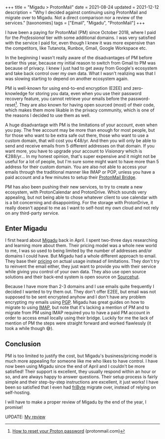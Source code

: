 +++
title = "Migadu > ProtonMail"
date = 2021-08-24
updated = 2021-12-12
description = "Why I decided against continuing using ProtonMail and migrate over to Migadu. Not a direct comparison nor a review of the services."
[taxonomies]
tags = ["Email", "Migadu", "ProtonMail"] 
+++

I have been a paying for ProtonMail (PM) since October 2018, where I paid for the _Professional_ tier with some additional domains. I was very satisfied with the service I paid for, even though I knew it was more expensive than the competitors, like Tutanota, Runbox, Gmail, Google Workspace etc.

In the beginning I wasn't really aware of the disadvantages of PM before earlier this year, because my initial reason to switch from Gmail to PM was because of privacy. I knew I just had to get away from Google's ecosystem and take back control over my own data.
What I wasn't realizing was that I was slowing starting to depend on another ecosystem again.

PM is well-known for using end-to-end encryption (E2EE) and zero-knowledge for storing you data, even when you use their password recovery feature, you cannot retrieve your emails before the password-reset[^1]. They are also known for having open sourced (most) of their code, which makes them more likable in the privacy community, which is one of the reasons I decided to use them as well.

A huge disadvantage with PM is the limitations of your account, even when you pay. The free account may be more than enough for most people, but for those who want to be extra safe out there, those who want to use a custom domain, that will cost you €48/yr. And then you will only be able to send and receive emails from 5 different addresses on that domain. If you want more, you have to upgrade your account to _Visionary_ which is €288/yr... In my honest opinion, that's super expensive and it might not be useful for a lot of people, but I'm sure some might want to have more than 5 address for their custom domain.
You are also not able to access your emails through the traditional manner like IMAP or POP, unless you have a paid account and a few minutes to setup their [ProtonMail Bridge][pm-bridge].

PM has also been pushing their new services, to try to create a new ecosystem, with ProtonCalendar and ProtonDrive. Which sounds very appealing, but not being able to chose whatever client to use calendar with is a bit concerning and disappointing. For the storage with ProtonDrive, it really doesn't appeal to me as I want to self-host my own cloud and not rely on any third-party service.

## Enter Migadu

I first heard about [Migadu][migadu] back in April. I spent two-three days researching and learning more about them. Their pricing model was a whole new world to me, I was so used to being limited by the number of addresses and/or domains I could have. But Migadu had a whole different approach to email. They base their [pricing](https://www.migadu.com/pricing/) on actual usage instead of limitations. They don't try to reinvent the email either, they just want to provide you with their service while giving you control of your own data. They also use open source solutions and their back-end system is open source on [Sourcehut](https://git.sr.ht/~migadu/).

Because I have more than 2-3 domains and I use emails quite frequently I decided I wanted to try them out. They don't offer E2EE, but email was not supposed to be sent encrypted anyhow and I don't have any problem encrypting my emails using [PGP][pgp].
Migadu has great guides on how to migrate to using [IMAP][imap-guide], but note that it's lacking a mention of PM and to migrate from PM using IMAP required you to have a paid PM account in order to access email locally using their bridge. Luckily for me the lack of mention of PM the steps were straight forward and worked flawlessly (it took a while though 😅).

## Conclusion

PM is too limited to justify the cost, but Migadu's business/pricing model is much more appealing for someone like me who likes to have control.
I have now been using Migadu since the end of April and I couldn't be more satisfied! Their support is excellent, they usually respond within an hour or so, and are always happy to answer questions.
Their setup process is fairly simple and their step-by-step instructions are excellent, it just works!
I have been so satisfied that I even had [friByte][fribyte] migrate over, instead of relying on self-hosting.

I will have to make a proper review of Migadu by the end of the year, I promise!

UPDATE: [My review](/blog/migadu-review)

[^1]: [How to reset your Proton password](https://protonmail.com/support/knowledge-base/reset-password/) (protonmail.com)

[pm-bridge]: https://protonmail.com/bridge/
[migadu]: https://migadu.com
[pgp]: https://en.wikipedia.org/wiki/Pretty_Good_Privacy
[imap-guide]: https://www.migadu.com/guides/imapsync/
[fribyte]: https://fribyte.no
[fribyte]: https://fribyte.no
